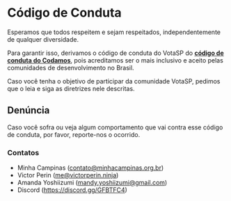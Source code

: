 # Código de Conduta

Esperamos que todos respeitem e sejam respeitados, independentemente de qualquer diversidade.

Para garantir isso, derivamos o código de conduta do VotaSP do [**código de conduta do Codamos**](https://www.codamos.club/codigo-de-conduta), pois acreditamos ser o mais inclusivo e aceito pelas comunidades de desenvolvimento no Brasil.

Caso você tenha o objetivo de participar da comunidade VotaSP, pedimos que o leia e siga as diretrizes nele descritas.

## Denúncia

Caso você sofra ou veja algum comportamento que vai contra esse código de conduta, por favor, reporte-nos o ocorrido.

### Contatos

- Minha Campinas (contato@minhacampinas.org.br)
- Victor Perin (me@victorperin.ninja)
- Amanda Yoshiizumi (mandy.yoshiizumi@gmail.com)
- Discord (https://discord.gg/GFBTFC4)
